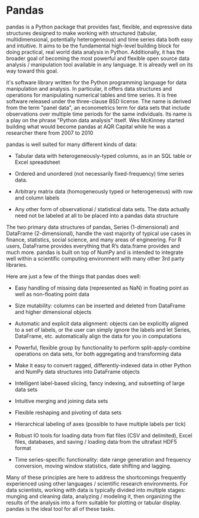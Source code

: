 # Pandas

pandas is a Python package that provides fast, flexible, and expressive data structures designed to make working with structured (tabular, multidimensional, potentially heterogeneous) and time series data both easy and intuitive. It aims to be the fundamental high-level building block for doing practical, real world data analysis in Python. Additionally, it has the broader goal of becoming the most powerful and flexible open source data analysis / manipulation tool available in any language. It is already well on its way toward this goal.

it's software library written for the Python programming language for data manipulation and analysis. In particular, it offers data structures and operations for manipulating numerical tables and time series. It is free software released under the three-clause BSD license. The name is derived from the term "panel data", an econometrics term for data sets that include observations over multiple time periods for the same individuals. Its name is a play on the phrase "Python data analysis" itself. Wes McKinney started building what would become pandas at AQR Capital while he was a researcher there from 2007 to 2010

pandas is well suited for many different kinds of data:

* Tabular data with heterogeneously-typed columns, as in an SQL table or Excel spreadsheet

* Ordered and unordered (not necessarily fixed-frequency) time series data.

* Arbitrary matrix data (homogeneously typed or heterogeneous) with row and column labels

* Any other form of observational / statistical data sets. The data actually need not be labeled at all to be placed into a pandas data structure

The two primary data structures of pandas, Series (1-dimensional) and DataFrame (2-dimensional), handle the vast majority of typical use cases in finance, statistics, social science, and many areas of engineering. For R users, DataFrame provides everything that R’s data.frame provides and much more. pandas is built on top of NumPy and is intended to integrate well within a scientific computing environment with many other 3rd party libraries.

Here are just a few of the things that pandas does well:

* Easy handling of missing data (represented as NaN) in floating point as well as non-floating point data

* Size mutability: columns can be inserted and deleted from DataFrame and higher dimensional objects

* Automatic and explicit data alignment: objects can be explicitly aligned to a set of labels, or the user can simply ignore the labels and let Series, DataFrame, etc. automatically align the data for you in computations

* Powerful, flexible group by functionality to perform split-apply-combine operations on data sets, for both aggregating and transforming data

* Make it easy to convert ragged, differently-indexed data in other Python and NumPy data structures into DataFrame objects

* Intelligent label-based slicing, fancy indexing, and subsetting of large data sets

* Intuitive merging and joining data sets

* Flexible reshaping and pivoting of data sets

* Hierarchical labeling of axes (possible to have multiple labels per tick)

* Robust IO tools for loading data from flat files (CSV and delimited), Excel files, databases, and saving / 
loading data from the ultrafast HDF5 format

* Time series-specific functionality: date range generation and frequency conversion, moving window statistics, date shifting and lagging.

Many of these principles are here to address the shortcomings frequently experienced using other languages / scientific research environments. For data scientists, working with data is typically divided into multiple stages: munging and cleaning data, analyzing / modeling it, then organizing the results of the analysis into a form suitable for plotting or tabular display. pandas is the ideal tool for all of these tasks.

